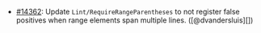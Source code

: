 * [#14362](https://github.com/rubocop/rubocop/issues/14362): Update `Lint/RequireRangeParentheses` to not register false positives when range elements span multiple lines. ([@dvandersluis][])
